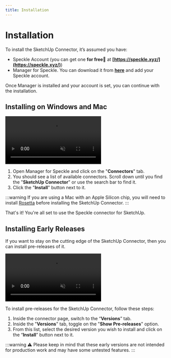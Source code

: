 ```yaml
---
title: Installation
---
```


# Installation

To install the SketchUp Connector, it’s assumed you have:

- Speckle Account (you can get one **for free🎉** at **[https://speckle.xyz/](https://speckle.xyz/)**)
- Manager for Speckle. You can download it from **[here](https://speckle.systems/download/)** and add your Speckle account.

Once Manager is installed and your account is set, you can continue with the installation.

## Installing on Windows and Mac

<video autoplay muted loop>
  <source src="./img-sketchup/installing-sketchup-connector.mp4" type="video/mp4">
  Your browser does not support the video tag.
</video>

1. Open Manager for Speckle and click on the "**Connectors**" tab.
2. You should see a list of available connectors. Scroll down until you find the "**SketchUp Connector**" or use the search bar to find it.
3. Click the "**Install**" button next to it.

:::warning
If you are using a Mac with an Apple Silicon chip, you will need to install [Rosetta](https://support.apple.com/en-us/HT211861) before installing the SketchUp Connector.
:::

That's it! You're all set to use the Speckle connector for SketchUp.

## Installing Early Releases

If you want to stay on the cutting edge of the SketchUp Connector, then you can install pre-releases of it.

<video autoplay muted loop>
  <source src="./img-sketchup/pre-releases.mp4" type="video/mp4">
  Your browser does not support the video tag.
</video>

To install pre-releases for the SketchUp Connector, follow these steps:

1. Inside the connector page, switch to the “**Versions**” tab.
2. Inside the "**Versions**" tab, toggle on the "**Show Pre-releases**" option.
3. From this list, select the desired version you wish to install and click on the “**Install**” button next to it.

:::warning
⚠️ Please keep in mind that these early versions are not intended for production work and may have some untested features.
:::
